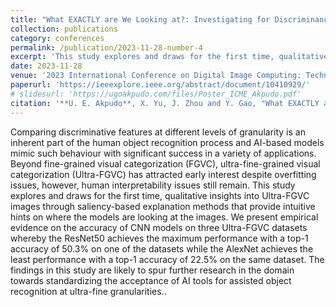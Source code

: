 ```yaml
---
title: "What EXACTLY are We Looking at?: Investigating for Discriminance in Ultra-Fine-Grained Visual Categorization Tasks"
collection: publications
category: conferences
permalink: /publication/2023-11-28-number-4
excerpt: 'This study explores and draws for the first time, qualitative insights into Ultra-FGVC images through saliency-based explanation methods that provide intuitive hints on where the models are looking at the images.'
date: 2023-11-28
venue: '2023 International Conference on Digital Image Computing: Techniques and Applications (DICTA)'
paperurl: 'https://ieeexplore.ieee.org/abstract/document/10410929/'
# slidesurl: 'https://ugoakpudo.com/files/Poster_ICME_Akpudo.pdf'
citation: '**U. E. Akpudo**, X. Yu, J. Zhou and Y. Gao, "What EXACTLY are We Looking at?: Investigating for Discriminance in Ultra-Fine-Grained Visual Categorization Tasks," 2023 International Conference on Digital Image Computing: Techniques and Applications (DICTA), Port Macquarie, Australia, 2023, pp. 129-136, doi: 10.1109/DICTA60407.2023.00026.'
---
```


Comparing discriminative features at different levels of granularity is an inherent part of the human object recognition process and AI-based models mimic such behaviour with significant success in a variety of applications. Beyond fine-grained visual categorization (FGVC), ultra-fine-grained visual categorization (Ultra-FGVC) has attracted early interest despite overfitting issues, however, human interpretability issues still remain. This study explores and draws for the first time, qualitative insights into Ultra-FGVC images through saliency-based explanation methods that provide intuitive hints on where the models are looking at the images. We present empirical evidence on the accuracy of CNN models on three Ultra-FGVC datasets whereby the ResNet50 achieves the maximum performance with a top-1 accuracy of 50.3% on one of the datasets while the AlexNet achieves the least performance with a top-1 accuracy of 22.5% on the same dataset. The findings in this study are likely to spur further research in the domain towards standardizing the acceptance of AI tools for assisted object recognition at ultra-fine granularities..
